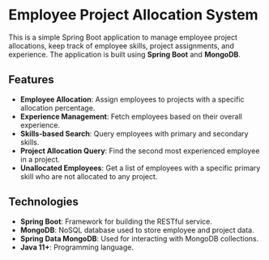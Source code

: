 # Employee Project Allocation System

This is a simple Spring Boot application to manage employee project allocations, keep track of employee skills, project assignments, and experience. The application is built using **Spring Boot** and **MongoDB**.

## Features

- **Employee Allocation**: Assign employees to projects with a specific allocation percentage.
- **Experience Management**: Fetch employees based on their overall experience.
- **Skills-based Search**: Query employees with primary and secondary skills.
- **Project Allocation Query**: Find the second most experienced employee in a project.
- **Unallocated Employees**: Get a list of employees with a specific primary skill who are not allocated to any project.

## Technologies

- **Spring Boot**: Framework for building the RESTful service.
- **MongoDB**: NoSQL database used to store employee and project data.
- **Spring Data MongoDB**: Used for interacting with MongoDB collections.
- **Java 11+**: Programming language.

